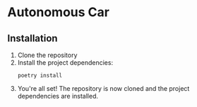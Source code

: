# Autonomous Car

## Installation 
1. Clone the repository
2. Install the project dependencies:
    ```
    poetry install
    ```
3. You're all set! The repository is now cloned and the project dependencies are installed.
